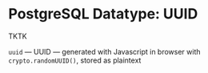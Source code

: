 # PostgreSQL Datatype: UUID

TKTK

`uuid` — UUID — generated with Javascript in browser with `crypto.randomUUID()`, stored as plaintext
